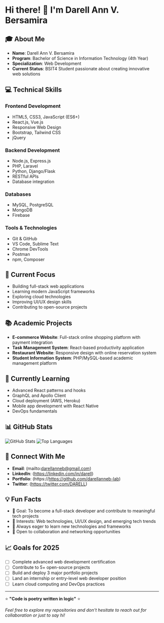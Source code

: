 # Hi there! 👋 I'm Darell Ann V. Bersamira

## 🎓 About Me
- **Name**: Darell Ann V. Bersamira
- **Program**: Bachelor of Science in Information Technology (4th Year)
- **Specialization**: Web Development
- **Current Status**: BSIT4 Student passionate about creating innovative web solutions

## 💻 Technical Skills

### Frontend Development
- HTML5, CSS3, JavaScript (ES6+)
- React.js, Vue.js
- Responsive Web Design
- Bootstrap, Tailwind CSS
- jQuery

### Backend Development
- Node.js, Express.js
- PHP, Laravel
- Python, Django/Flask
- RESTful APIs
- Database integration

### Databases
- MySQL, PostgreSQL
- MongoDB
- Firebase

### Tools & Technologies
- Git & GitHub
- VS Code, Sublime Text
- Chrome DevTools
- Postman
- npm, Composer

## 🚀 Current Focus
- Building full-stack web applications
- Learning modern JavaScript frameworks
- Exploring cloud technologies
- Improving UI/UX design skills
- Contributing to open-source projects

## 📚 Academic Projects
- **E-commerce Website**: Full-stack online shopping platform with payment integration
- **Task Management System**: React-based productivity application
- **Restaurant Website**: Responsive design with online reservation system
- **Student Information System**: PHP/MySQL-based academic management platform

## 🌱 Currently Learning
- Advanced React patterns and hooks
- GraphQL and Apollo Client
- Cloud deployment (AWS, Heroku)
- Mobile app development with React Native
- DevOps fundamentals

## 📊 GitHub Stats
![GitHub Stats](https://github-readme-stats.vercel.app/api?username=yourusername&show_icons=true&theme=radical)
![Top Languages](https://github-readme-stats.vercel.app/api/top-langs/?username=yourusername&layout=compact&theme=radical)

## 🔗 Connect With Me
- **Email**: (mailto:darellanneb@gmail.com)
- **LinkedIn**: (https://linkedin.com/in/darell)
- **Portfolio**: (https://https://github.com/darellanneb-lab)
- **Twitter**: (https://twitter.com/DARELL)

## 💡 Fun Facts
- 🎯 Goal: To become a full-stack developer and contribute to meaningful tech projects
- 🌟 Interests: Web technologies, UI/UX design, and emerging tech trends
- 📖 Always eager to learn new technologies and frameworks
- 🤝 Open to collaboration and networking opportunities

## 📈 Goals for 2025
- [ ] Complete advanced web development certification
- [ ] Contribute to 5+ open-source projects
- [ ] Build and deploy 3 major portfolio projects
- [ ] Land an internship or entry-level web developer position
- [ ] Learn cloud computing and DevOps practices

---

⭐️ **"Code is poetry written in logic"** ⭐️

*Feel free to explore my repositories and don't hesitate to reach out for collaboration or just to say hi!*

